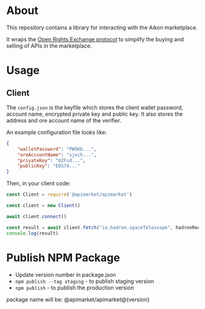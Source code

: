 # About

This repository contains a library for interacting with the Aikon marketplace.

It wraps the [Open Rights Exchange protocol](https://github.com/api-market/ore-protocol) to simplify the buying and selling of APIs in the marketplace.

# Usage

## Client

The `config.json` is the keyfile which stores the client wallet password, account name, encrypted  private key and public key. It also stores the address and ore account name of the verifier.

An example configuration file looks like:

```json
{
    "walletPassword": "PW5Kb...",
    "oreAccountName": "sjvch...",
    "privateKey": "U2Fsd...",
    "publicKey": "EOS74..."
}
```

Then, in your client code:

```javascript
const Client = require('@apimarket/apimarket')

const client = new Client()

await client.connect()

const result = await client.fetch("io.hadron.spaceTelescope", hadronRequest)
console.log(result)
```

# Publish NPM Package

- Update version number in package.json
- `npm publish --tag staging` - to publish staging version
- `npm publish` - to publish the production version

package name will be: @apimarket/apimarket@{version}